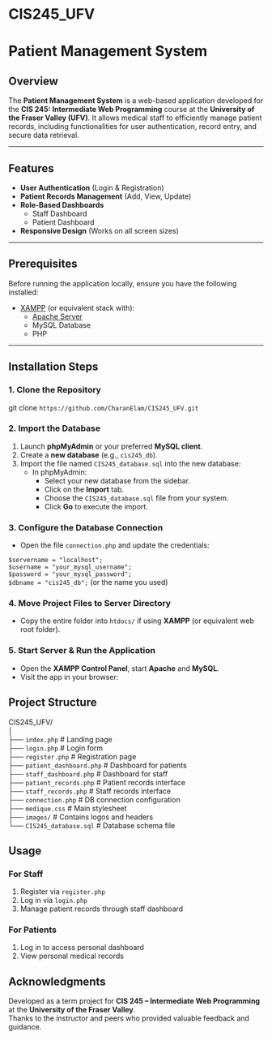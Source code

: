 # CIS245_UFV
# Patient Management System

## Overview

The **Patient Management System** is a web-based application developed for the **CIS 245: Intermediate Web Programming** course at the **University of the Fraser Valley (UFV)**. It allows medical staff to efficiently manage patient records, including functionalities for user authentication, record entry, and secure data retrieval.

---

## Features

- **User Authentication** (Login & Registration)
- **Patient Records Management** (Add, View, Update)
- **Role-Based Dashboards**
  - Staff Dashboard
  - Patient Dashboard
- **Responsive Design** (Works on all screen sizes)

---

## Prerequisites

Before running the application locally, ensure you have the following installed:

- [XAMPP](https://www.apachefriends.org/download.html) (or equivalent stack with):
  - [Apache Server](https://netbeans.apache.org/front/main/download/)
  - MySQL Database
  - PHP

---

## Installation Steps

### 1. Clone the Repository

git clone `https://github.com/CharanElam/CIS245_UFV.git`

### 2. Import the Database

1. Launch **phpMyAdmin** or your preferred **MySQL client**.
2. Create a **new database** (e.g., `cis245_db`).
3. Import the file named `CIS245_database.sql` into the new database:
   - In phpMyAdmin:
     - Select your new database from the sidebar.
     - Click on the **Import** tab.
     - Choose the `CIS245_database.sql` file from your system.
     - Click **Go** to execute the import.

### 3. Configure the Database Connection

- Open the file `connection.php` and update the credentials:

`$servername = "localhost";`<br>
`$username = "your_mysql_username";`<br>
`$password = "your_mysql_password";`<br>
`$dbname = "cis245_db";` (or the name you used)

### 4. Move Project Files to Server Directory

- Copy the entire folder into `htdocs/` if using **XAMPP** (or equivalent web root folder).

### 5. Start Server & Run the Application

- Open the **XAMPP Control Panel**, start **Apache** and **MySQL**.
- Visit the app in your browser:

## Project Structure

CIS245_UFV/<br>
│<br>
├── `index.php`              # Landing page<br>
├── `login.php`              # Login form<br>
├── `register.php`           # Registration page<br>
├── `patient_dashboard.php`  # Dashboard for patients<br>
├── `staff_dashboard.php`    # Dashboard for staff<br>
├── `patient_records.php`    # Patient records interface<br>
├── `staff_records.php`      # Staff records interface<br>
├── `connection.php`         # DB connection configuration<br>
├── `medique.css`            # Main stylesheet<br>
├── `images/`                # Contains logos and headers<br>
└── `CIS245_database.sql`    # Database schema file

## Usage

### For Staff

1. Register via `register.php`
2. Log in via `login.php`
3. Manage patient records through staff dashboard

### For Patients

1. Log in to access personal dashboard
2. View personal medical records

## Acknowledgments

Developed as a term project for **CIS 245 – Intermediate Web Programming** at the **University of the Fraser Valley**.  
Thanks to the instructor and peers who provided valuable feedback and guidance.
